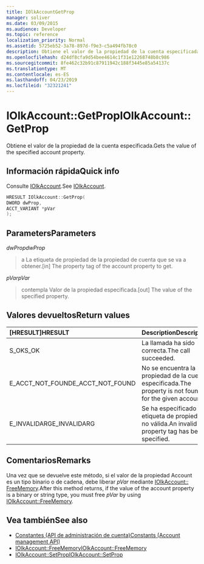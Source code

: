 ```yaml
---
title: IOlkAccountGetProp
manager: soliver
ms.date: 03/09/2015
ms.audience: Developer
ms.topic: reference
localization_priority: Normal
ms.assetid: 5725eb52-3a78-897d-f9e3-c5a494fb78c0
description: Obtiene el valor de la propiedad de la cuenta especificada.
ms.openlocfilehash: d24df8cfa9d54bee4614c1f31e12268748b8c986
ms.sourcegitcommit: 8fe462c32b91c87911942c188f3445e85a54137c
ms.translationtype: MT
ms.contentlocale: es-ES
ms.lasthandoff: 04/23/2019
ms.locfileid: "32321241"
---
```

# <a name="iolkaccountgetprop"></a><span data-ttu-id="73b6f-103">IOlkAccount::GetProp</span><span class="sxs-lookup"><span data-stu-id="73b6f-103">IOlkAccount::GetProp</span></span>

<span data-ttu-id="73b6f-104">Obtiene el valor de la propiedad de la cuenta especificada.</span><span class="sxs-lookup"><span data-stu-id="73b6f-104">Gets the value of the specified account property.</span></span>
  
## <a name="quick-info"></a><span data-ttu-id="73b6f-105">Información rápida</span><span class="sxs-lookup"><span data-stu-id="73b6f-105">Quick info</span></span>

<span data-ttu-id="73b6f-106">Consulte [IOlkAccount](iolkaccount.md).</span><span class="sxs-lookup"><span data-stu-id="73b6f-106">See [IOlkAccount](iolkaccount.md).</span></span>
  
```cpp
HRESULT IOlkAccount::GetProp(  
DWORD dwProp, 
ACCT_VARIANT *pVar 
);
```

## <a name="parameters"></a><span data-ttu-id="73b6f-107">Parameters</span><span class="sxs-lookup"><span data-stu-id="73b6f-107">Parameters</span></span>

<span data-ttu-id="73b6f-108">_dwProp_</span><span class="sxs-lookup"><span data-stu-id="73b6f-108">_dwProp_</span></span>
  
> <span data-ttu-id="73b6f-109">a La etiqueta de propiedad de la propiedad de cuenta que se va a obtener.</span><span class="sxs-lookup"><span data-stu-id="73b6f-109">[in] The property tag of the account property to get.</span></span>
    
<span data-ttu-id="73b6f-110">_pVar_</span><span class="sxs-lookup"><span data-stu-id="73b6f-110">_pVar_</span></span>
  
> <span data-ttu-id="73b6f-111">contempla Valor de la propiedad especificada.</span><span class="sxs-lookup"><span data-stu-id="73b6f-111">[out] The value of the specified property.</span></span>
    
## <a name="return-values"></a><span data-ttu-id="73b6f-112">Valores devueltos</span><span class="sxs-lookup"><span data-stu-id="73b6f-112">Return values</span></span>

|<span data-ttu-id="73b6f-113">**[HRESULT]**</span><span class="sxs-lookup"><span data-stu-id="73b6f-113">**HRESULT**</span></span>|<span data-ttu-id="73b6f-114">**Description**</span><span class="sxs-lookup"><span data-stu-id="73b6f-114">**Description**</span></span>|
|:-----|:-----|
|<span data-ttu-id="73b6f-115">S_OK</span><span class="sxs-lookup"><span data-stu-id="73b6f-115">S_OK</span></span>  <br/> |<span data-ttu-id="73b6f-116">La llamada ha sido correcta.</span><span class="sxs-lookup"><span data-stu-id="73b6f-116">The call succeeded.</span></span>  <br/> |
|<span data-ttu-id="73b6f-117">E_ACCT_NOT_FOUND</span><span class="sxs-lookup"><span data-stu-id="73b6f-117">E_ACCT_NOT_FOUND</span></span>  <br/> |<span data-ttu-id="73b6f-118">No se encuentra la propiedad de la cuenta especificada.</span><span class="sxs-lookup"><span data-stu-id="73b6f-118">The property is not found for the given account.</span></span>  <br/> |
|<span data-ttu-id="73b6f-119">E_INVALIDARG</span><span class="sxs-lookup"><span data-stu-id="73b6f-119">E_INVALIDARG</span></span>  <br/> |<span data-ttu-id="73b6f-120">Se ha especificado una etiqueta de propiedad no válida.</span><span class="sxs-lookup"><span data-stu-id="73b6f-120">An invalid property tag has been specified.</span></span>  <br/> |
   
## <a name="remarks"></a><span data-ttu-id="73b6f-121">Comentarios</span><span class="sxs-lookup"><span data-stu-id="73b6f-121">Remarks</span></span>

<span data-ttu-id="73b6f-122">Una vez que se devuelve este método, si el valor de la propiedad Account es un tipo binario o de cadena, debe liberar *pVar* mediante [IOlkAccount:: FreeMemory](iolkaccount-freememory.md).</span><span class="sxs-lookup"><span data-stu-id="73b6f-122">After this method returns, if the value of the account property is a binary or string type, you must free  *pVar*  by using [IOlkAccount::FreeMemory](iolkaccount-freememory.md).</span></span>
  
## <a name="see-also"></a><span data-ttu-id="73b6f-123">Vea también</span><span class="sxs-lookup"><span data-stu-id="73b6f-123">See also</span></span>

- [<span data-ttu-id="73b6f-124">Constantes (API de administración de cuenta)</span><span class="sxs-lookup"><span data-stu-id="73b6f-124">Constants (Account management API)</span></span>](constants-account-management-api.md) 
- [<span data-ttu-id="73b6f-125">IOlkAccount::FreeMemory</span><span class="sxs-lookup"><span data-stu-id="73b6f-125">IOlkAccount::FreeMemory</span></span>](iolkaccount-freememory.md)  
- [<span data-ttu-id="73b6f-126">IOlkAccount::SetProp</span><span class="sxs-lookup"><span data-stu-id="73b6f-126">IOlkAccount::SetProp</span></span>](iolkaccount-setprop.md)

